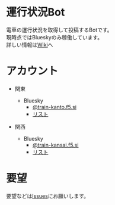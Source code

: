 # 運行状況Bot
電車の運行状況を取得して投稿するBotです。<br>
現時点ではBlueskyのみ稼働しています。<br>
詳しい情報は[Wiki](https://github.com/radian462/TrainInfo-Bot-Wiki/wiki)へ

# アカウント
- 関東
  - Bluesky
    - [@train-kanto.f5.si](https://bsky.app/profile/did:plc:f2nbethp4g7xfdthyv2wipjo) 
    - [リスト](https://bsky.app/profile/radian.f5.si/lists/3kkxyps7iag2z) 

- 関西
  - Bluesky
    - [@train-kansai.f5.si](https://bsky.app/profile/did:plc:hpioxwkkbmbexev43wjiti4d)
    - [リスト](https://bsky.app/profile/did:plc:sggbtldl6x3jq5xveequpip6/lists/3klj3vedmsc2l)

# 要望
要望などは[Issues](https://github.com/radian462/TrainInfo-Bot-Wiki/issues)にお願いします。
